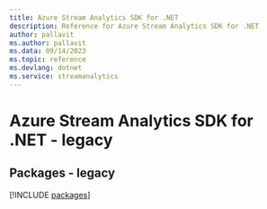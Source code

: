 ```yaml
---
title: Azure Stream Analytics SDK for .NET
description: Reference for Azure Stream Analytics SDK for .NET
author: pallavit
ms.author: pallavit
ms.data: 09/14/2023
ms.topic: reference
ms.devlang: dotnet
ms.service: streamanalytics
---
```

# Azure Stream Analytics SDK for .NET - legacy
## Packages - legacy
[!INCLUDE [packages](stream-analytics-index.md)]